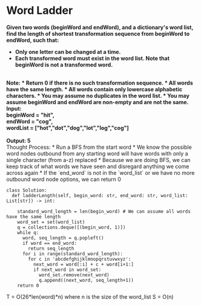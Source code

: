 # Word Ladder 
<b>
Given two words (beginWord and endWord), and a dictionary's word list, find the length of shortest transformation sequence from beginWord to endWord, such that:

* Only one letter can be changed at a time.
* Each transformed word must exist in the word list. Note that beginWord is not a transformed word.
<br>
Note:
* Return 0 if there is no such transformation sequence.
* All words have the same length.
* All words contain only lowercase alphabetic characters.
* You may assume no duplicates in the word list.
* You may assume beginWord and endWord are non-empty and are not the same.
<br>
Input:<br>   
beginWord = "hit",<br>  
endWord = "cog",<br>   
wordList = ["hot","dot","dog","lot","log","cog"]<br>   
<br>
Output: 5
</b>
<br>
Thought Process:
* Run a BFS from the start word
* We know the possible word nodes outbound from any starting word will have words with only a single character (from a-z) replaced
* Because we are doing BFS, we can keep track of what words we have seen and disregard anything we come across again
* If the `end_word` is not in the `word_list` or we have no more outbound word node options, we can return 0

```
class Solution:
  def ladderLength(self, begin_word: str, end_word: str, word_list: List[str]) -> int:

    standard_word_length = len(begin_word) # We can assume all words have the same length
    word_set = set(word_list)
    q = collections.deque([(begin_word, 1)])
    while q:
      word, seq_length = q.popleft()
      if word == end_word: 
        return seq_length
      for i in range(standard_word_length):
        for c in 'abcdefghijklmnopqrstuvwxyz':
          next_word = word[:i] + c + word[i+1:]
          if next_word in word_set:
            word_set.remove(next_word)
            q.append((next_word, seq_length+1))
    return 0
```

T =  O(26*len(word)*n) where n is the size of the word_list 
S =  O(n)
